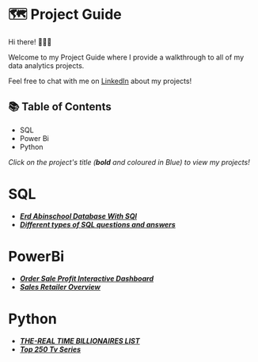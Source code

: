 # 🗺 Project Guide

Hi there! 🙋🏻‍♀️

Welcome to my Project Guide where I provide a walkthrough to all of my data analytics projects.

Feel free to chat with me on [LinkedIn](https://www.linkedin.com/in/sujoynath/) about my projects!

## 📚 Table of Contents
- SQL
- Power Bi  
- Python 

_Click on the project's title (**bold** and coloured in Blue) to view my projects!_

# SQL
- [***Erd Abinschool Database With SQl***](https://github.com/sujoyx/Erd-Abinschool-Database-With-SQL)
- [***Different types of SQL questions and answers***](https://github.com/sujoyx/Different-types-of-SQL-questions-and-answers)

# PowerBi
- [***Order Sale Profit Interactive Dashboard***](https://github.com/sujoyx/Order-Sale-Profit-Interactive-Dashboard)
- [***Sales Retailer Overview***](https://github.com/sujoyx/Sales-Retailer-Overview)

# Python
- [***THE-REAL TIME BILLIONAIRES LIST***](https://github.com/sujoyx/THE-REAL-TIME-BILLIONAIRES-LIST)
- [***Top 250 Tv Series***](https://github.com/sujoyx/Top-250-Tv-Series)

